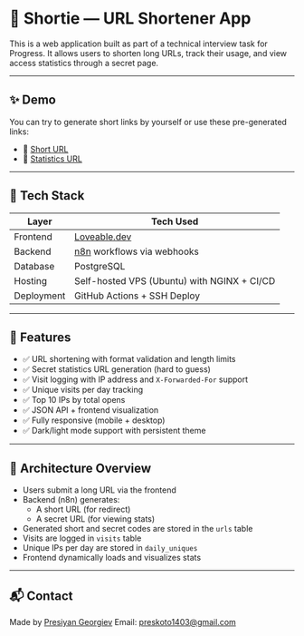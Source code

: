# 🔗 Shortie — URL Shortener App

This is a web application built as part of a technical interview task for Progress. It allows users to shorten long URLs, track their usage, and view access statistics through a secret page.

---

## ✨ Demo

You can try to generate short links by yourself or use these pre-generated links:

- 🔸 [Short URL](https://shortie.presiyangeorgiev.eu/r/uqzsre)
- 🔹 [Statistics URL](https://shortie.presiyangeorgiev.eu/s/1ccd40a7f6be5c1da48d)

---

## 🧰 Tech Stack

| Layer        | Tech Used                                        |
|--------------|--------------------------------------------------|
| Frontend     | [Loveable.dev](https://www.loveable.dev/)        |
| Backend      | [n8n](https://n8n.io/) workflows via webhooks    |
| Database     | PostgreSQL                                       |
| Hosting      | Self-hosted VPS (Ubuntu) with NGINX + CI/CD      |
| Deployment   | GitHub Actions + SSH Deploy                      |

---

## 🚀 Features

- ✅ URL shortening with format validation and length limits
- ✅ Secret statistics URL generation (hard to guess)
- ✅ Visit logging with IP address and `X-Forwarded-For` support
- ✅ Unique visits per day tracking
- ✅ Top 10 IPs by total opens
- ✅ JSON API + frontend visualization
- ✅ Fully responsive (mobile + desktop)
- ✅ Dark/light mode support with persistent theme

---

## 🧠 Architecture Overview

- Users submit a long URL via the frontend
- Backend (n8n) generates:
  - A short URL (for redirect)
  - A secret URL (for viewing stats)
- Generated short and secret codes are stored in the `urls` table
- Visits are logged in `visits` table
- Unique IPs per day are stored in `daily_uniques`
- Frontend dynamically loads and visualizes stats

---

## 📬 Contact

Made by [Presiyan Georgiev](https://presiyangeorgiev.eu)
Email: preskoto1403@gmail.com
